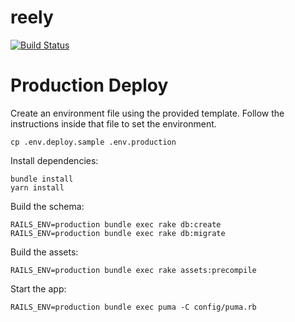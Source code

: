 # reely

[![Build Status](https://gitlab.com/reely/reely/badges/master/build.svg)](https://gitlab.com/reely/reely/pipelines)


# Production Deploy

Create an environment file using the provided template. Follow the instructions inside that file to set the environment.

```
cp .env.deploy.sample .env.production
```

Install dependencies:

```
bundle install
yarn install
```

Build the schema:

```
RAILS_ENV=production bundle exec rake db:create
RAILS_ENV=production bundle exec rake db:migrate
```

Build the assets:

```
RAILS_ENV=production bundle exec rake assets:precompile
```

Start the app:

```
RAILS_ENV=production bundle exec puma -C config/puma.rb
```
